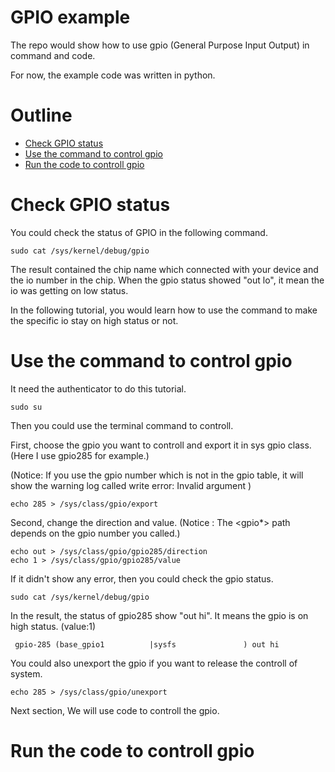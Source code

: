 # GPIO example
The repo would show how to use gpio (General Purpose Input Output) in command and code.

For now, the example code was written in python.

# Outline
- [Check GPIO status](https://github.com/Jason-Lee0/controller_example/blob/main/gpio_example_python/README.md#check-gpio-status
)
- [Use the command to control gpio](https://github.com/Jason-Lee0/controller_example/blob/main/gpio_example_python/README.md#use-the-command-to-control-gpio)
- [Run the code to controll gpio](https://github.com/Jason-Lee0/controller_example/blob/main/gpio_example_python/README.md#run-the-code-to-controll-gpio)

# Check GPIO status
You could check the status of GPIO in the following command.
```
sudo cat /sys/kernel/debug/gpio
```

The result contained the chip name which connected with your device and the io number in the chip. When the gpio status showed "out lo", it mean the io was getting on low status. 

In the following tutorial, you would learn how to use the command to make the specific io stay on high status or not.

# Use the command to control gpio
It need the authenticator to do this tutorial.
```
sudo su
```
Then you could use the terminal command to controll.

First, choose the gpio you want to controll and export it in sys gpio class. 
(Here I use gpio285 for example.) 

(Notice: If you use the gpio number which is not in the gpio table, it will show the warning log called write error: Invalid argument )

```
echo 285 > /sys/class/gpio/export
```

Second, change the direction and value.
(Notice : The <gpio*> path depends on the gpio number you called.)

```
echo out > /sys/class/gpio/gpio285/direction
echo 1 > /sys/class/gpio/gpio285/value
```

If it didn't show any error, then you could check the gpio status.

```
sudo cat /sys/kernel/debug/gpio
```
In the result, the status of gpio285 show "out hi". It means the gpio is on high status. (value:1)

```
 gpio-285 (base_gpio1          |sysfs               ) out hi 
```

You could also unexport the gpio if you want to release the controll of system.
```
echo 285 > /sys/class/gpio/unexport
```

Next section, We will use code to controll the gpio.

# Run the code to controll gpio










 

